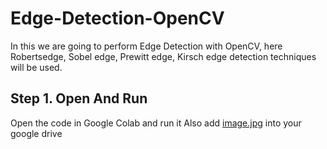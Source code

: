 # Edge-Detection-OpenCV
In this we are going to perform Edge Detection with OpenCV, here Robertsedge, Sobel edge, Prewitt edge, Kirsch edge detection techniques will be used.


Step 1. Open And Run
---------------------------------
Open the code in Google Colab and run it 
Also add [image.jpg](https://github.com/Shubham0Rajput/Edge-Detection-OpenCV/blob/master/image.jpg) into your google drive

